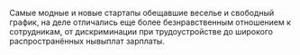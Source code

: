 Самые модные и новые стартапы обещавшие веселье и свободный график, на деле отличались еще более безнравственным отношением к сотрудникам, от дискриминации при трудоустройстве до широкого распространённых нывыплат зарплаты.